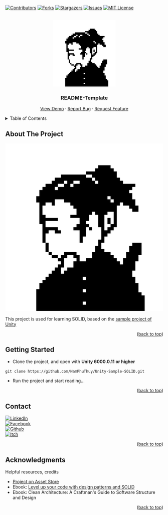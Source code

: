 <a id="readme-top"></a>

[![Contributors][contributors-shield]][contributors-url]
[![Forks][forks-shield]][forks-url]
[![Stargazers][stars-shield]][stars-url]
[![Issues][issues-shield]][issues-url]
[![MIT License][license-shield]][license-url]


<!-- PROJECT LOGO -->
<br />
<div align="center">
  <a href="https://github.com/NamPhuThuy">
    <img src="images/avatar.png" alt="Logo" width="200">
  </a>

<h3 align="center">README-Template</h3>

  <p align="center">
    <a href="https://github.com/NamPhuThuy/Unity-Sample-SOLID">View Demo</a>
    ·
    <a href="https://github.com/NamPhuThuy/Unity-Sample-SOLID/issues/new?labels=bug&template=bug-report---.md">Report Bug</a>
    ·
    <a href="https://github.com/NamPhuThuy/Unity-Sample-SOLID/issues/new?labels=enhancement&template=feature-request---.md">Request Feature</a>
  </p>
</div>

<!-- TABLE OF CONTENTS -->
<details>
  <summary>Table of Contents</summary>
  <ol>
    <li>
      <a href="#about-the-project">About The Project</a>
    </li>
    <li>
      <a href="#getting-started">Getting Started</a>
    </li>
    <li><a href="#contact">Contact</a></li>
    <li><a href="#acknowledgments">Acknowledgments</a></li>
  </ol>
</details>



<!-- ABOUT THE PROJECT -->
## About The Project

[![Product Name Screen Shot][product-screenshot]](https://example.com)

This project is used for learning SOLID, based on the <a href = "https://assetstore.unity.com/packages/essentials/tutorial-projects/level-up-your-code-with-design-patterns-and-solid-289616">sample project of Unity</a> 

<p align="right">(<a href="#readme-top">back to top</a>)</p>

<!-- GETTING STARTED -->
## Getting Started
- Clone the project, and open with **Unity 6000.0.11 or higher**
```
git clone https://github.com/NamPhuThuy/Unity-Sample-SOLID.git
```

- Run the project and start reading...

<p align="right">(<a href="#readme-top">back to top</a>)</p>

<!-- CONTACT -->
## Contact
[![LinkedIn][linkedin-shield]][linkedin-url]  
[![Facebook][facebook-shield]][facebook-url]  
[![Github][github-shield]][github-url]  
[![Itch][itch-shield]][itch-url]

<p align="right">(<a href="#readme-top">back to top</a>)</p>



<!-- ACKNOWLEDGMENTS -->
## Acknowledgments
Helpful resources, credits
* [Project on Asset Store](https://assetstore.unity.com/packages/essentials/tutorial-projects/level-up-your-code-with-design-patterns-and-solid-289616)
* Ebook: [Level up your code with design patterns and SOLID](https://unity.com/resources/design-patterns-solid-ebook)
* Ebook: Clean Architecture: A Craftman's Guide to Software Structure and Design

<p align="right">(<a href="#readme-top">back to top</a>)</p>

<!-- MARKDOWN LINKS & IMAGES -->
<!-- https://www.markdownguide.org/basic-syntax/#reference-style-links -->
[contributors-shield]: https://img.shields.io/github/contributors/NamPhuThuy/Unity-Initial.svg?style=for-the-badge
[contributors-url]: https://github.com/NamPhuThuy/Unity-Initial/graphs/contributors
[forks-shield]: https://img.shields.io/github/forks/NamPhuThuy/Unity-Initial.svg?style=for-the-badge
[forks-url]: https://github.com/NamPhuThuy/Unity-Initial/network/members
[stars-shield]: https://img.shields.io/github/stars/NamPhuThuy/Unity-Initial.svg?style=for-the-badge
[stars-url]: https://github.com/NamPhuThuy/Unity-Initial/stargazers
[issues-shield]: https://img.shields.io/github/issues/NamPhuThuy/Unity-Initial.svg?style=for-the-badge
[issues-url]: https://github.com/NamPhuThuy/Unity-Initial/issues
[license-shield]: https://img.shields.io/github/license/NamPhuThuy/Unity-Initial.svg?style=for-the-badge
[license-url]: https://github.com/NamPhuThuy/Unity-Initial/blob/main/LICENSE

<!-- Contact -->
[linkedin-shield]: https://img.shields.io/badge/-LinkedIn-black.svg?style=for-the-badge&logo=linkedin&colorB=555
[linkedin-url]: https://www.linkedin.com/in/trinh-nam/
[facebook-shield]: https://img.shields.io/badge/-Facebook-blue.svg?style=for-the-badge&logo=facebook&colorB=3842c6
[facebook-url]: https://www.facebook.com/namphuthuy957
[github-shield]: https://img.shields.io/badge/-Github-blue.svg?style=for-the-badge&logo=github&colorB=252525
[github-url]: https://github.com/NamPhuThuy
[itch-shield]: https://img.shields.io/badge/-itch.io-blue.svg?style=for-the-badge&logo=itch.io&colorB=f5f5f5
[itch-url]: https://namphuthuy.itch.io/


<!-- Mock Up -->
[product-screenshot]: images/avatar.png

<!-- Tech Stack -->
[Next.js]: https://img.shields.io/badge/next.js-000000?style=for-the-badge&logo=nextdotjs&logoColor=white
[Next-url]: https://nextjs.org/
[React.js]: https://img.shields.io/badge/React-20232A?style=for-the-badge&logo=react&logoColor=61DAFB
[React-url]: https://reactjs.org/
[JQuery.com]: https://img.shields.io/badge/jQuery-0769AD?style=for-the-badge&logo=jquery&logoColor=white
[JQuery-url]: https://jquery.com 
[Unity.com]: https://img.shields.io/badge/Unity-61DBFB?style=for-the-badge&logo=unity&logoColor=white&labelColor=black&color=black
[Unity-url]: https://unity.com/
[CSharp.com]: https://img.shields.io/badge/C%23-61DBFB?style=for-the-badge&logo=c%23&logoColor=white&labelColor=magenta&color=purple

[CSharp-url]: https://learn.microsoft.com/en-us/dotnet/csharp/


